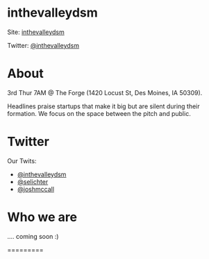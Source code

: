 inthevalleydsm
====================

Site: [inthevalleydsm](https://inthevalleydsm.github.io/)

Twitter: [@inthevalleydsm](https://twitter.com/inthevalleydsm)

# About
3rd Thur 7AM @ The Forge (1420 Locust St, Des Moines, IA 50309). 

Headlines praise startups that make it big but are silent during their formation. We focus on the space between the pitch and public.

# Twitter

Our Twits:
* [@inthevalleydsm](https://twitter.com/inthevalleydsm)
* [@selichter](https://twitter.com/selichter)
* [@joshmccall](https://twitter.com/joshmccall)

# Who we are

.... coming soon :)

=========
